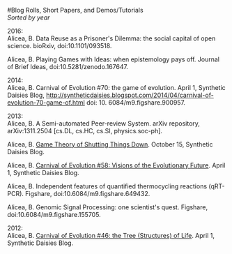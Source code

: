 #Blog Rolls, Short Papers, and Demos/Tutorials
<BR>_Sorted by year_

2016:<BR>
Alicea, B.	Data Reuse as a Prisoner's Dilemma: the social capital of open science. bioRxiv, doi:10.1101/093518.

Alicea, B.  Playing Games with Ideas: when epistemology pays off. Journal of Brief Ideas, doi:10.5281/zenodo.167647.

2014:<br>
Alicea, B.  Carnival of Evolution #70: the game of evolution. April 1, Synthetic Daisies Blog, http://syntheticdaisies.blogspot.com/2014/04/carnival-of-evolution-70-game-of.html doi: 10. 6084/m9.figshare.900957.

2013:<br>
Alicea, B.  A Semi-automated Peer-review System. arXiv repository, arXiv:1311.2504 [cs.DL, cs.HC, cs.SI, physics.soc-ph].

Alicea, B.  [Game Theory of Shutting Things Down](http://syntheticdaisies.blogspot.com/2013/10/game-theory-of-shutting-things-down.html). October 15, Synthetic Daisies Blog.

Alicea, B.  [Carnival of Evolution #58: Visions of the Evolutionary Future](http://syntheticdaisies.blogspot.com/2013/04/carnival-of-evolution-number-58-vision.html). April 1, Synthetic Daisies Blog.

Alicea, B.	Independent features of quantified thermocycling reactions (qRT-PCR). Figshare, doi:10.6084/m9.figshare.649432.

Alicea, B.  Genomic Signal Processing: one scientist's quest. Figshare, doi:10.6084/m9.figshare.155705.

2012:<BR>
Alicea, B.  [Carnival of Evolution #46: the Tree (Structures) of Life](http://syntheticdaisies.blogspot.com/2012/04/carnival-of-evolution-number-46-tree.html). April 1, Synthetic Daisies Blog.
